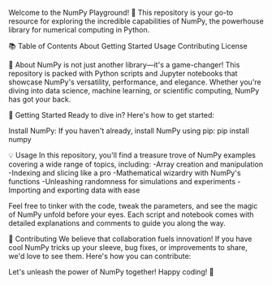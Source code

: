 Welcome to the NumPy Playground! 🎉 This repository is your go-to resource for exploring the incredible capabilities of NumPy, the powerhouse library for numerical computing in Python.

📚 Table of Contents
About
Getting Started
Usage
Contributing
License

🌟 About
NumPy is not just another library—it's a game-changer! This repository is packed with Python scripts and Jupyter notebooks that showcase NumPy's versatility, performance, and elegance. Whether you're diving into data science, machine learning, or scientific computing, NumPy has got your back.

🚀 Getting Started
Ready to dive in? Here's how to get started:

Install NumPy: If you haven't already, install NumPy using pip:
pip install numpy

💡 Usage
In this repository, you'll find a treasure trove of NumPy examples covering a wide range of topics, including:
-Array creation and manipulation
-Indexing and slicing like a pro
-Mathematical wizardry with NumPy's functions
-Unleashing randomness for simulations and experiments
-Importing and exporting data with ease

Feel free to tinker with the code, tweak the parameters, and see the magic of NumPy unfold before your eyes. Each script and notebook comes with detailed explanations and comments to guide you along the way.

🤝 Contributing
We believe that collaboration fuels innovation! If you have cool NumPy tricks up your sleeve, bug fixes, or improvements to share, we'd love to see them. Here's how you can contribute:

Let's unleash the power of NumPy together! Happy coding! 🚀
